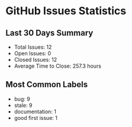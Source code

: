 # GitHub Issues Statistics

## Last 30 Days Summary
- Total Issues: 12
- Open Issues: 0
- Closed Issues: 12
- Average Time to Close: 257.3 hours

## Most Common Labels
- bug: 9
- stale: 9
- documentation: 1
- good first issue: 1
